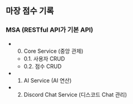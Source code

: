 ## 마장 점수 기록

### MSA (RESTful API가 기본 API)
- 0. Core Service (중앙 관제)
  - 0.1. 사용자 CRUD
  - 0.2. 점수 CRUD
- 1. AI Service (AI 연산)
- 2. Discord Chat Service (디스코드 Chat 관리)
